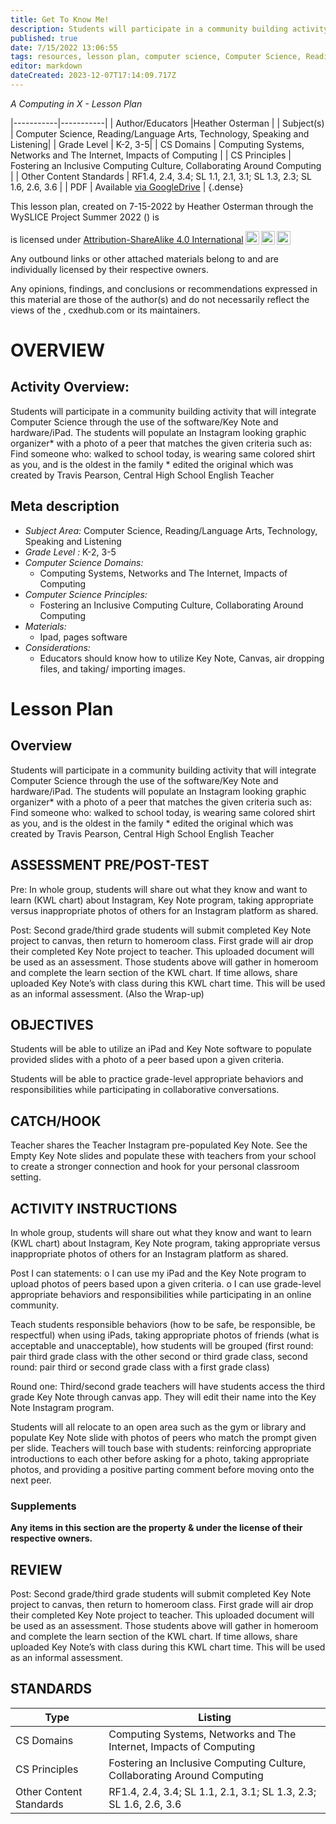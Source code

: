 ```yaml
---
title: Get To Know Me!
description: Students will participate in a community building activity that will integrate Computer Science through the use of the software/Key Note and hardware/iPad. The students will populate an Instagram looking graphic organizer* with a photo of a peer that matches the given criteria such as: Find someone who: walked to school today, is wearing same colored shirt as you, and is the oldest in the family * edited the original which was created by Travis Pearson, Central High School English Teacher
published: true
date: 7/15/2022 13:06:55
tags: resources, lesson plan, computer science, Computer Science, Reading/Language Arts, Technology, Speaking and Listening 
editor: markdown
dateCreated: 2023-12-07T17:14:09.717Z
---
```

*A Computing in X - Lesson Plan*

|-----------|-----------|
| Author/Educators |Heather Osterman |
| Subject(s) | Computer Science, Reading/Language Arts, Technology, Speaking and Listening|
| Grade Level | K-2, 3-5|
| CS Domains | Computing Systems, Networks and The Internet, Impacts of Computing |
| CS Principles | Fostering an Inclusive Computing Culture, Collaborating Around Computing |
| Other Content Standards | RF1.4, 2.4, 3.4; SL 1.1, 2.1, 3.1; SL 1.3, 2.3; SL 1.6, 2.6, 3.6 | 
| PDF | Available [via GoogleDrive]() |
{.dense}






This lesson plan, created on 7-15-2022 by Heather Osterman through the  WySLICE Project Summer 2022 () is  <p xmlns:cc="http://creativecommons.org/ns#" >  is licensed under <a href="http://creativecommons.org/licenses/by-sa/4.0/?ref=chooser-v1" target="_blank" rel="license noopener noreferrer" style="display:inline-block;">Attribution-ShareAlike 4.0 International<img style="height:22px!important;margin-left:3px;vertical-align:text-bottom;" src="https://mirrors.creativecommons.org/presskit/icons/cc.svg?ref=chooser-v1"><img style="height:22px!important;margin-left:3px;vertical-align:text-bottom;" src="https://mirrors.creativecommons.org/presskit/icons/by.svg?ref=chooser-v1"><img style="height:22px!important;margin-left:3px;vertical-align:text-bottom;" src="https://mirrors.creativecommons.org/presskit/icons/sa.svg?ref=chooser-v1"></a></p>


Any outbound links or other attached materials belong to and are individually licensed by their respective owners. 


Any opinions, findings, and conclusions or recommendations expressed in this material are those of the author(s) and do not necessarily reflect the views of the , cxedhub.com or its maintainers.


# OVERVIEW
## Activity Overview:  
Students will participate in a community building activity that will integrate Computer Science through the use of the software/Key Note and hardware/iPad. The students will populate an Instagram looking graphic organizer* with a photo of a peer that matches the given criteria such as: Find someone who: walked to school today, is wearing same colored shirt as you, and is the oldest in the family * edited the original which was created by Travis Pearson, Central High School English Teacher
## Meta description
+ *Subject Area:* Computer Science, Reading/Language Arts, Technology, Speaking and Listening 
+ *Grade Level :* K-2, 3-5 
+ *Computer Science Domains:*
   + Computing Systems, Networks and The Internet, Impacts of Computing
+ *Computer Science Principles:*
   + Fostering an Inclusive Computing Culture, Collaborating Around Computing
+ *Materials:* 
   + Ipad, pages software
+ *Considerations:*
   + Educators should know how to utilize Key Note, Canvas, air dropping files, and taking/ importing images.


# Lesson Plan
## Overview
Students will participate in a community building activity that will integrate Computer Science through the use of the software/Key Note and hardware/iPad. The students will populate an Instagram looking graphic organizer* with a photo of a peer that matches the given criteria such as: Find someone who: walked to school today, is wearing same colored shirt as you, and is the oldest in the family * edited the original which was created by Travis Pearson, Central High School English Teacher
## ASSESSMENT PRE/POST-TEST
Pre: In whole group, students will share out what they know and want to learn (KWL chart) about Instagram, Key Note program, taking appropriate versus inappropriate photos of others for an Instagram platform as shared. 


Post: Second grade/third grade students will submit completed Key Note project to canvas, then return to homeroom class. First grade will air drop their completed Key Note project to teacher. This uploaded document will be used as an assessment. Those students above will gather in homeroom and complete the learn section of the KWL chart. If time allows, share uploaded Key Note’s with class during this KWL chart time. This will be used as an informal assessment. (Also the Wrap-up)
## OBJECTIVES
Students will be able to utilize an iPad and Key Note software to populate provided slides with a photo of a peer based upon a given criteria. 


Students will be able to practice grade-level appropriate behaviors and responsibilities while participating in collaborative conversations.


## CATCH/HOOK
Teacher shares the Teacher Instagram pre-populated 
Key Note. See the Empty Key Note slides and populate these with teachers from your school to create a stronger connection and hook for your personal classroom setting.


## ACTIVITY INSTRUCTIONS
In whole group, students will share out what they know and want to learn (KWL chart) about Instagram, Key Note program, taking appropriate versus inappropriate photos of others for an Instagram platform as shared. 


Post I can statements: 
o I can use my iPad and the Key Note program to upload photos of peers based upon a given criteria. 
o I can use grade-level appropriate behaviors and responsibilities while participating in an online community. 


Teach students responsible behaviors (how to be safe, be responsible, be respectful) when using iPads, taking appropriate photos of friends (what is acceptable and unacceptable), how students will be grouped (first round: pair third grade class with the other second or third grade class, second round: pair third or second grade class with a first grade class) 


Round one: Third/second grade teachers will have students access the third grade Key Note through canvas app. They will edit their name into the Key Note Instagram program. 


Students will all relocate to an open area such as the gym or library and populate Key Note slide with photos of peers who match the prompt given per slide. Teachers will touch base with students: reinforcing appropriate introductions to each other before asking for a photo, taking appropriate photos, and providing a positive parting comment before moving onto the next peer.


### Supplements
**Any items in this section are the property & under the license of their respective owners.**






## REVIEW
Post: Second grade/third grade students will submit completed Key Note project to canvas, then return to homeroom class. First grade will air drop their completed Key Note project to teacher. This uploaded document will be used as an assessment. Those students above will gather in homeroom and complete the learn section of the KWL chart. If time allows, share uploaded Key Note’s with class during this KWL chart time. This will be used as an informal assessment.
## STANDARDS        
| Type | Listing | 
|-----------|-----------|
| CS Domains  | Computing Systems, Networks and The Internet, Impacts of Computing|
| CS Principles   | Fostering an Inclusive Computing Culture, Collaborating Around Computing|
| Other Content Standards | RF1.4, 2.4, 3.4; SL 1.1, 2.1, 3.1; SL 1.3, 2.3; SL 1.6, 2.6, 3.6  |